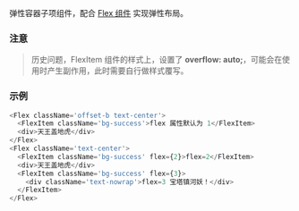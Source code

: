 弹性容器子项组件，配合 [Flex 组件](#/Layout/Flex) 实现弹性布局。

### 注意

> 历史问题，FlexItem 组件的样式上，设置了 **overflow: auto;**，可能会在使用时产生副作用，此时需要自行做样式覆写。

### 示例

```javascript
<Flex className='offset-b text-center'>
  <FlexItem className='bg-success'>flex 属性默认为 1</FlexItem>
  <div>天王盖地虎</div>
</Flex>
<Flex className='text-center'>
  <FlexItem className='bg-success' flex={2}>flex=2</FlexItem>
  <div>天王盖地虎</div>
  <FlexItem className='bg-success' flex={3}>
    <div className='text-nowrap'>flex=3 宝塔镇河妖！</div>
  </FlexItem>
</Flex>
```
